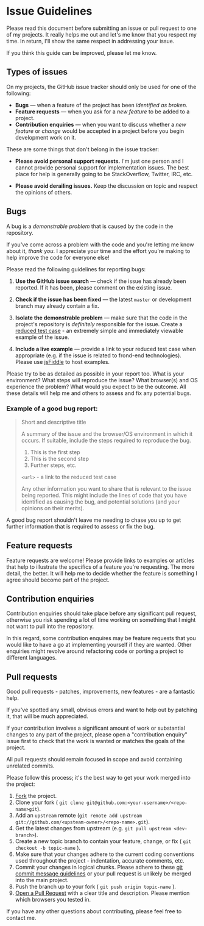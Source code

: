 # Issue Guidelines

Please read this document before submitting an issue or pull request to one of
my projects. It really helps me out and let's me know that you respect my time.
In return, I'll show the same respect in addressing your issue.

If you think this guide can be improved, please let me know.

## Types of issues<a name="types-of-issues"></a>

On my projects, the GitHub issue tracker should only be used for one of the
following:

+ **Bugs** &mdash; when a feature of the project has been _identified as
  broken_.
+ **Feature requests** &mdash; when you ask for a _new feature_ to be added to a
  project.
+ **Contribution enquiries** &mdash; when you want to discuss whether a _new
  feature_ or _change_ would be accepted in a project before you begin
development work on it.

These are some things that don't belong in the issue tracker:

+ **Please avoid personal support requests.** I'm just one person and I cannot
provide personal support for implementation issues. The best place for help is
generally going to be StackOverflow, Twitter, IRC, etc.

+ **Please avoid derailing issues.** Keep the discussion on topic and respect the
opinions of others.

## Bugs<a name="bugs"></a>

A bug is a _demonstrable problem_ that is caused by the code in the
repository.

If you've come across a problem with the code and you're letting me know about
it, _thank you_. I appreciate your time and the effort you're making to help
improve the code for everyone else!

Please read the following guidelines for reporting bugs:

1. **Use the GitHub issue search** &mdash; check if the issue has already been
   reported. If it has been, please comment on the existing issue.

2. **Check if the issue has been fixed** &mdash; the latest `master` or
   development branch may already contain a fix.

3. **Isolate the demonstrable problem** &mdash; make sure that the code in the
   project's repository is _definitely_ responsible for the issue. Create a
[reduced test case](http://css-tricks.com/6263-reduced-test-cases/) - an
extremely simple and immediately viewable example of the issue.

4. **Include a live example** &mdash; provide a link to your reduced test case
   when appropriate (e.g. if the issue is related to frond-end technologies).
Please use [jsFiddle](http://jsfiddle.net) to host examples.

Please try to be as detailed as possible in your report too. What is your
environment? What steps will reproduce the issue? What browser(s) and OS
experience the problem? What would you expect to be the outcome. All these
details will help me and others to assess and fix any potential bugs.

### Example of a good bug report:

> Short and descriptive title
>
> A summary of the issue and the browser/OS environment in which it occurs. If
> suitable, include the steps required to reproduce the bug.
>
> 1. This is the first step
> 2. This is the second step
> 3. Further steps, etc.
>
> `<url>` - a link to the reduced test case
>
> Any other information you want to share that is relevant to the issue being
> reported. This might include the lines of code that you have identified as
> causing the bug, and potential solutions (and your opinions on their
> merits).

A good bug report shouldn't leave me needing to chase you up to get further
information that is required to assess or fix the bug.

## Feature requests<a name="feature-requests"></a>

Feature requests are welcome! Please provide links to examples or articles that
help to illustrate the specifics of a feature you're requesting. The more
detail, the better. It will help me to decide whether the feature is something I
agree should become part of the project.

## Contribution enquiries<a name="enquiries"></a>

Contribution enquiries should take place before any significant pull request,
otherwise you risk spending a lot of time working on something that I might not
want to pull into the repository.

In this regard, some contribution enquires may be feature requests that you
would like to have a go at implementing yourself if they are wanted. Other
enquiries might revolve around refactoring code or porting a project to
different languages.


## Pull requests<a name="pull-requests"></a>

Good pull requests - patches, improvements, new features - are a fantastic
help.

If you've spotted any small, obvious errors and want to help out by patching it,
that will be much appreciated.

If your contribution involves a significant amount of work or substantial
changes to any part of the project, please open a "contribution enquiry" issue
first to check that the work is wanted or matches the goals of the project.

All pull requests should remain focused in scope and avoid containing unrelated
commits.

Please follow this process; it's the best way to get your work merged into the
project:

1. [Fork](http://help.github.com/fork-a-repo/) the project.
2. Clone your fork ( `git clone
   git@github.com:<your-username>/<repo-name>git`).
3. Add an `upstream` remote (`git remote add upstream
   git://github.com/<upsteam-owner>/<repo-name>.git`).
4. Get the latest changes from upstream (e.g. `git pull upstream
   <dev-branch>`).
5. Create a new topic branch to contain your feature, change, or fix ( `git
   checkout -b topic-name` ).
6. Make sure that your changes adhere to the current coding conventions used
   throughout the project - indentation, accurate comments, etc.
7. Commit your changes in logical chunks. Please adhere to these [git commit
   message
guidelines](http://tbaggery.com/2008/04/19/a-note-about-git-commit-messages.html)
or your pull request is unlikely be merged into the main project.
8. Push the branch up to your fork ( `git push origin topic-name` ).
9. [Open a Pull Request](http://help.github.com/send-pull-requests/) with a
   clear title and description. Please mention which browsers you tested in.

If you have any other questions about contributing, please feel free to contact
me.
